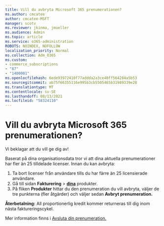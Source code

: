 ```yaml
---
title: Vill du avbryta Microsoft 365 prenumerationen?
ms.author: cmcatee
author: cmcatee-MSFT
manager: scotv
ms.reviewer: jkinma, jmueller
ms.audience: Admin
ms.topic: article
ms.service: o365-administration
ROBOTS: NOINDEX, NOFOLLOW
localization_priority: Normal
ms.collection: Adm_O365
ms.custom:
- commerce_subscriptions
- "87"
- "1400001"
ms.openlocfilehash: 6ede93972410f77addda2a3ce40ff564284a5b53
ms.sourcegitcommit: ab75f66355116e995b3cb5505465b31989339e28
ms.translationtype: MT
ms.contentlocale: sv-SE
ms.lasthandoff: 08/13/2021
ms.locfileid: "58324110"
---
```

# <a name="canceling-your-microsoft-365-subscription"></a>Vill du avbryta Microsoft 365 prenumerationen?

Vi beklagar att du vill ge dig av!
  
Baserat på dina organisationsdata tror vi att dina aktuella prenumerationer har fler än 25 tilldelade licenser. Innan du kan avbryta:

1. Ta bort licenser från användare tills du har färre än 25 licensierade användare.
2. Gå till sidan **Fakturering** \> **[dina](https://go.microsoft.com/fwlink/p/?linkid=842054)** produkter.
3. På fliken **Produkter** hittar du den prenumeration du vill avbryta, väljer de tre punkterna (fler åtgärder) och väljer sedan **Avbryt prenumeration.**

**Återbetalning:** All proportionerlig kredit kommer returneras till dig inom nästa faktureringscykel.

Mer information finns i [Avsluta din prenumeration.](https://docs.microsoft.com/microsoft-365/commerce/subscriptions/cancel-your-subscription)